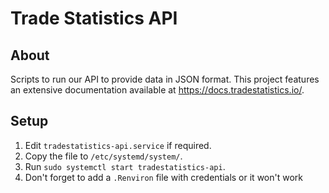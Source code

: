 # Trade Statistics API

## About

Scripts to run our API to provide data in JSON format. This project features an extensive documentation available at https://docs.tradestatistics.io/.

## Setup

1. Edit `tradestatistics-api.service` if required.
2. Copy the file to `/etc/systemd/system/`.
3. Run `sudo systemctl start tradestatistics-api`.
4. Don't forget to add a `.Renviron` file with credentials or it won't work